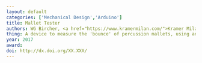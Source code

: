 ```yaml
---
layout: default
categories: ['Mechanical Design','Arduino']
title: Mallet Tester
authors: WG Bircher, <a href="https://www.kramermilan.com/">Kramer Milan</a>
thing: A device to measure the 'bounce' of percussion mallets, using an absolute encoder and an Arduino UNO, in collaboration with <a href="https://www.kramermilan.com/">Kramer Milan</a>
year: 2017
award: 
doi: http://dx.doi.org/XX.XXX/
---
```


